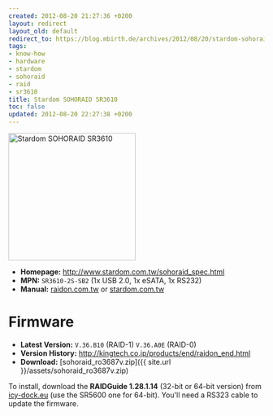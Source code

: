 ```yaml
---
created: 2012-08-20 21:27:36 +0200
layout: redirect
layout_old: default
redirect_to: https://blog.mbirth.de/archives/2012/08/20/stardom-sohoraid-sr3610.html
tags:
- know-how
- hardware
- stardom
- sohoraid
- raid
- sr3610
title: Stardom SOHORAID SR3610
toc: false
updated: 2012-08-20 22:27:38 +0200
---
```


<img src="{{ site.url }}/assets/sohoraid_sr3610.jpg" alt="Stardom SOHORAID SR3610" height="250" />

  * **Homepage:** <http://www.stardom.com.tw/sohoraid_spec.html>
  * **MPN:** `SR3610-2S-SB2` (1x USB 2.0, 1x eSATA, 1x RS232)
  * **Manual:** [raidon.com.tw](http://www.raidon.com.tw/user_file/000081.pdf) or [stardom.com.tw](http://www.stardom.com.tw/stardom_products_data/sohoraid_series/sr3610/sr3610_2s_sb2_wbc_b2_manual_en.pdf)


Firmware
========

  * **Latest Version:** `V.36.B10` (RAID-1) `V.36.A0E` (RAID-0)
  * **Version History:** <http://kingtech.co.jp/products/end/raidon_end.html>
  * **Download:** [sohoraid_ro3687v.zip]({{ site.url }}/assets/sohoraid_ro3687v.zip)

To install, download the **RAIDGuide 1.28.1.14** (32-bit or 64-bit version) from [icy-dock.eu](http://www.icy-dock.eu/en/pages/service/driver.php) (use the SR5600 one for 64-bit).
You'll need a RS323 cable to update the firmware.
